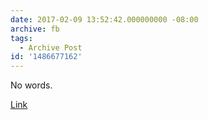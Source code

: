 ```yaml
---
date: 2017-02-09 13:52:42.000000000 -08:00
archive: fb
tags: 
  - Archive Post
id: '1486677162'
---
```


No words.

[Link](http://www.azcentral.com/story/news/politics/immigration/2017/02/09/guadalupe-garcia-de-rayos-phoenix-ice-deportation-trump-immigration/97694284/)
